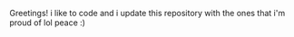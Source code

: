 
Greetings! 
i like to code and i update this repository with the ones that i'm proud of lol
peace :)

